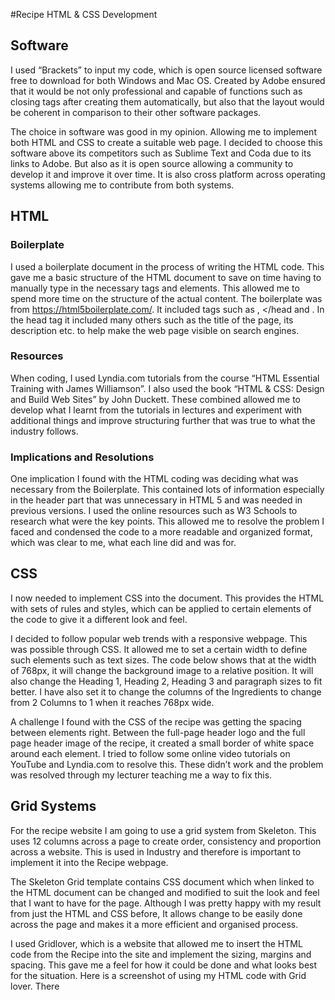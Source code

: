 #Recipe HTML & CSS Development

## Software

I used “Brackets” to input my code, which is open source licensed software free to download for both Windows and Mac OS. Created by Adobe ensured that it would be not only professional and capable of functions such as closing tags after creating them automatically, but also that the layout would be coherent in comparison to their other software packages. 
The choice in software was good in my opinion. Allowing me to implement both HTML and CSS to create a suitable web page. I decided to choose this software above its competitors such as Sublime Text and Coda due to its links to Adobe. But also as it is open source allowing a community to develop it and improve it over time. It is also cross platform across operating systems allowing me to contribute from both systems. 


## HTML
### Boilerplate
I used a boilerplate document in the process of writing the HTML code. This gave me a basic structure of the HTML document to save on time having to manually type in the necessary tags and elements. This allowed me to spend more time on the structure of the actual content. The boilerplate was from https://html5boilerplate.com/. It included tags such as <!DOCTYPE html>, <head></head and <body></body>. In the head tag it included many others such as the title of the page, its description etc. to help make the web page visible on search engines. 


### Resources

When coding, I used Lyndia.com tutorials from the course “HTML Essential Training with James Williamson”. I also used the book “HTML & CSS: Design and Build Web Sites” by John Duckett. These combined allowed me to develop what I learnt from the tutorials in lectures and experiment with additional things and improve structuring further that was true to what the industry follows. 

### Implications and Resolutions

One implication I found with the HTML coding was deciding what was necessary from the Boilerplate. This contained lots of information especially in the header part that was unnecessary in HTML 5 and was needed in previous versions. I used the online resources such as W3 Schools to research what were the key points. This allowed me to resolve the problem I faced and condensed the code to a more readable and organized format, which was clear to me, what each line did and was for. 

## CSS
I now needed to implement CSS into the document. This provides the HTML with sets of rules and styles, which can be applied to certain elements of the code to give it a different look and feel. 
I decided to follow popular web trends with a responsive webpage. This was possible through CSS. It allowed me to set a certain width to define such elements such as text sizes. The code below shows that at the width of 768px, it will change the background image to a relative position. It will also change the Heading 1, Heading 2, Heading 3 and paragraph sizes to fit better. I have also set it to change the columns of the Ingredients to change from 2 Columns to 1 when it reaches 768px wide.
A challenge I found with the CSS of the recipe was getting the spacing between elements right. Between the full-page header logo and the full page header image of the recipe, it created a small border of white space around each element. I tried to follow some online video tutorials on YouTube and Lyndia.com to resolve this. These didn’t work and the problem was resolved through my lecturer teaching me a way to fix this.## Grid Systems
For the recipe website I am going to use a grid system from Skeleton. This uses 12 columns across a page to create order, consistency and proportion across a website. This is used in Industry and therefore is important to implement it into the Recipe webpage.
The Skeleton Grid template contains CSS document which when linked to the HTML document can be changed and modified to suit the look and feel that I want to have for the page. Although I was pretty happy with my result from just the HTML and CSS before, It allows change to be easily done across the page and makes it a more efficient and organised process. 
I used Gridlover, which is a website that allowed me to insert the HTML code from the Recipe into the site and implement the sizing, margins and spacing. This gave me a feel for how it could be done and what looks best for the situation. Here is a screenshot of using my HTML code with Grid lover. There 